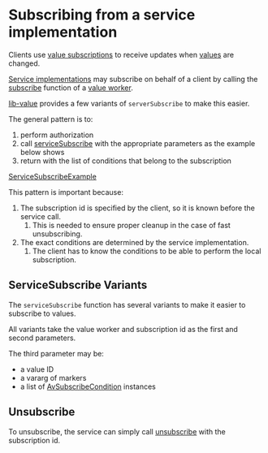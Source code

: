 # Subscribing from a service implementation

Clients use [value subscriptions](def://) to receive updates when [values](def://) are changed. 

[Service implementations](def://) may subscribe on behalf of a client by calling the [subscribe](function://AvValueWorker)
function of a [value worker](def://).

[lib-value](def://) provides a few variants of `serverSubscribe` to make this easier.

The general pattern is to:

1. perform authorization
2. call [serviceSubscribe](function://) with the appropriate parameters as the example below shows
3. return with the list of conditions that belong to the subscription

[ServiceSubscribeExample](example://)

This pattern is important because:

1. The subscription id is specified by the client, so it is known before the service call.
    1. This is needed to ensure proper cleanup in the case of fast unsubscribing.
2. The exact conditions are determined by the service implementation.
    1. The client has to know the conditions to be able to perform the local subscription.

## ServiceSubscribe Variants

The `serviceSubscribe` function has several variants to make it easier to subscribe to values.

All variants take the value worker and subscription id as the first and second parameters.

The third parameter may be:

- a value ID
- a vararg of markers
- a list of [AvSubscribeCondition](class://) instances

## Unsubscribe

To unsubscribe, the service can simply call [unsubscribe](function://AvValueWorker) with the subscription id.